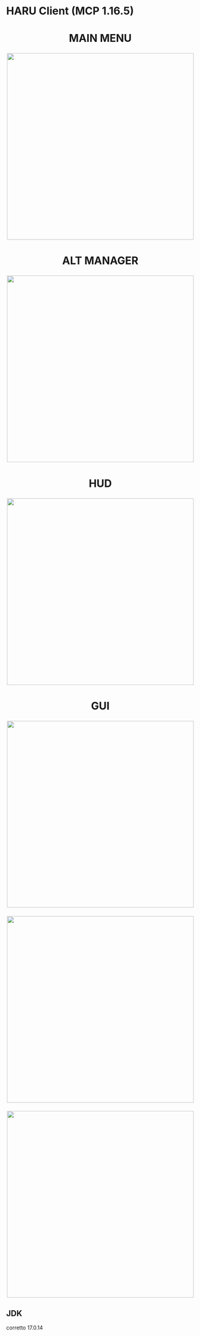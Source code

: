 # HARU Client (MCP 1.16.5)
<h1 align="center">MAIN MENU</h1>

###

<div align="center">
  <img height="500" src="https://r2.e-z.host/3b5c6e0e-0b0d-4347-b5f0-73330275f31d/l7kacw0p.png"  />
</div>

###

<h1 align="center">ALT MANAGER</h1>

###

<div align="center">
  <img height="500" src="https://r2.e-z.host/3b5c6e0e-0b0d-4347-b5f0-73330275f31d/2dazirw6.png"  />
</div>

###

<h1 align="center">HUD</h1>

###

<div align="center">
  <img height="500" src="https://r2.e-z.host/3b5c6e0e-0b0d-4347-b5f0-73330275f31d/jr0bnd86.png"  />
</div>

###

<h1 align="center">GUI</h1>

###

<div align="center">
  <img height="500" src="https://r2.e-z.host/3b5c6e0e-0b0d-4347-b5f0-73330275f31d/eadu5uln.png"  />
</div>

###

<div align="center">
  <img height="500" src="https://r2.e-z.host/3b5c6e0e-0b0d-4347-b5f0-73330275f31d/em9un8xu.png"  />
</div>

###

<div align="center">
  <img height="500" src="https://r2.e-z.host/3b5c6e0e-0b0d-4347-b5f0-73330275f31d/zcywtx0u.png"  />
</div>

###

## JDK
corretto 17.0.14
